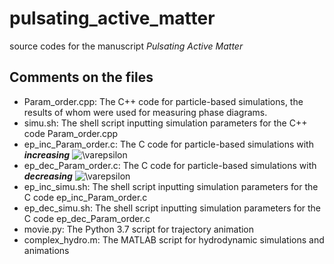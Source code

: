 
# pulsating_active_matter
source codes for the manuscript *Pulsating Active Matter*
## Comments on the files
- Param_order.cpp: The C++ code for particle-based simulations, the results of whom were used for measuring phase diagrams.
- simu.sh: The shell script inputting simulation parameters for the C++ code Param_order.cpp
- ep_inc_Param_order.c: The C code for particle-based simulations with **_increasing_** <img src="https://latex.codecogs.com/svg.image?\varepsilon&space;" title="\varepsilon " />
- ep_dec_Param_order.c: The C code for particle-based simulations with **_decreasing_** <img src="https://latex.codecogs.com/svg.image?\varepsilon&space;" title="\varepsilon " />
- ep_inc_simu.sh: The shell script inputting simulation parameters for the C code ep_inc_Param_order.c
- ep_dec_simu.sh: The shell script inputting simulation parameters for the C code ep_dec_Param_order.c
- movie.py: The Python 3.7 script for trajectory animation
- complex_hydro.m: The MATLAB script for hydrodynamic simulations and animations
